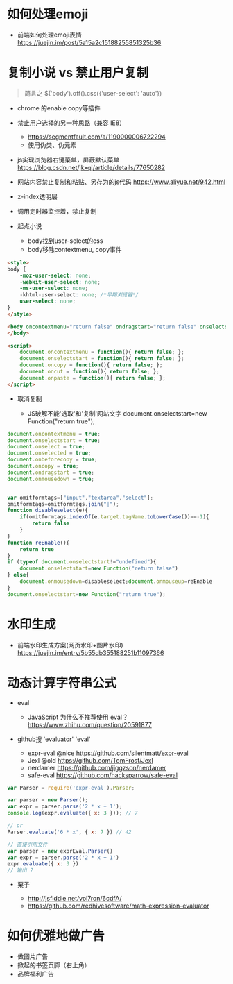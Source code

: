 # 如何处理emoji

- 前端如何处理emoji表情 <https://juejin.im/post/5a15a2c15188255851325b36>

# 复制小说 vs 禁止用户复制

>  简言之 $('body').off().css({'user-select': 'auto'})

- chrome 的enable copy等插件
- 禁止用户选择的另一种思路（兼容 IE8）
    - https://segmentfault.com/a/1190000006722294
    - 使用伪类、伪元素
- js实现浏览器右键菜单，屏蔽默认菜单 https://blog.csdn.net/jkxqj/article/details/77650282
- 网站内容禁止复制和粘贴、另存为的js代码 https://www.aliyue.net/942.html
- z-index透明层
- 调用定时器监控着，禁止复制
- 起点小说
    
    - body找到user-select的css
    - body移除contextmenu, copy事件 

```html
<style>
body {
    -moz-user-select: none;
    -webkit-user-select: none;
    -ms-user-select: none;
    -khtml-user-select: none; /*早期浏览器*/
    user-select: none;
}
</style>

<body oncontextmenu="return false" ondragstart="return false" onselectstart="return false" oncopy="return false" onbeforecopy="return false">
</body>

<script>  
    document.oncontextmenu = function(){ return false; };
    document.onselectstart = function(){ return false; };
    document.oncopy = function(){ return false; };
    document.oncut = function(){ return false; };
    document.onpaste = function(){ return false; };
</script>  
```

- 取消复制

    - JS破解不能'选取'和'复制'网站文字 document.onselectstart=new Function("return true");

```js
document.oncontextmenu = true; 
document.onselectstart = true;
document.onselect = true;
document.onselected = true;
document.onbeforecopy = true;
document.oncopy = true;
document.ondragstart = true;
document.onmousedown = true;


var omitformtags=["input","textarea","select"];
omitformtags=omitformtags.join("|");
function disableselect(e){
    if(omitformtags.indexOf(e.target.tagName.toLowerCase())==-1){
        return false
    }
}
function reEnable(){
    return true
}
if (typeof document.onselectstart!="undefined"){
    document.onselectstart=new Function("return false")
} else{
    document.onmousedown=disableselect;document.onmouseup=reEnable
}
document.onselectstart=new Function("return true");
```

# 水印生成

- 前端水印生成方案(网页水印+图片水印) https://juejin.im/entry/5b55db355188251b11097366

# 动态计算字符串公式

- eval 

    - JavaScript 为什么不推荐使用 eval？ https://www.zhihu.com/question/20591877    

- github搜 'evaluator' 'eval'

    - expr-eval @nice https://github.com/silentmatt/expr-eval
    - Jexl @old https://github.com/TomFrost/Jexl
    - nerdamer https://github.com/jiggzson/nerdamer
    - safe-eval https://github.com/hacksparrow/safe-eval

```jsx
var Parser = require('expr-eval').Parser;

var parser = new Parser();
var expr = parser.parse('2 * x + 1');
console.log(expr.evaluate({ x: 3 })); // 7

// or
Parser.evaluate('6 * x', { x: 7 }) // 42

// 直接引用文件
var parser = new exprEval.Parser()
var expr = parser.parse('2 * x + 1')
expr.evaluate({ x: 3 })
// 输出 7
```

- 栗子

    - http://jsfiddle.net/vol7ron/6cdfA/
    - https://github.com/redhivesoftware/math-expression-evaluator


# 如何优雅地做广告

- 做图片广告
- 掀起的书签页脚（右上角）
- 品牌福利广告